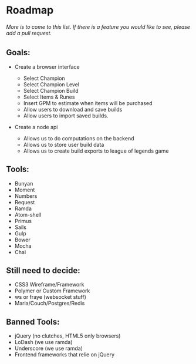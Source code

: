 # Roadmap
###### More is to come to this list. If there is a feature you would like to see, please add a pull request.
## Goals:
- Create a browser interface
  - Select Champion
  - Select Champion Level
  - Select Champion Build
  - Select Items & Runes
  - Insert GPM to estimate when items will be purchased
  - Allow users to download and save builds
  - Allow users to import saved builds.
  
- Create a node api
  - Allows us to do computations on the backend
  - Allows us to store user build data
  - Allows us to create build exports to league of legends game

## Tools:
 - Bunyan
 - Moment
 - Numbers
 - Request
 - Ramda
 - Atom-shell
 - Primus
 - Sails
 - Gulp
 - Bower
 - Mocha
 - Chai
 
## Still need to decide:
 - CSS3 Wireframe/Framework
 - Polymer or Custom Framework
 - ws or fraye (websocket stuff)
 - Maria/Couch/Postgres/Redis
 
## Banned Tools:
 - jQuery (no clutches, HTML5 only browsers)
 - LoDash (we use ramda)
 - Underscore (we use ramda)
 - Frontend frameworks that relie on jQuery

